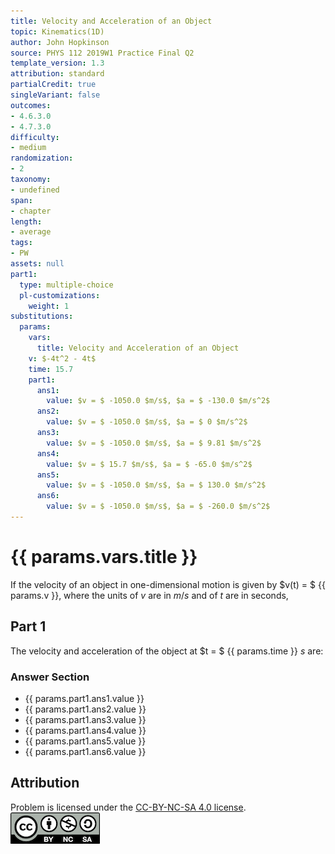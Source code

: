 ```yaml
---
title: Velocity and Acceleration of an Object
topic: Kinematics(1D)
author: John Hopkinson
source: PHYS 112 2019W1 Practice Final Q2
template_version: 1.3
attribution: standard
partialCredit: true
singleVariant: false
outcomes:
- 4.6.3.0
- 4.7.3.0
difficulty:
- medium
randomization:
- 2
taxonomy:
- undefined
span:
- chapter
length:
- average
tags:
- PW
assets: null
part1:
  type: multiple-choice
  pl-customizations:
    weight: 1
substitutions:
  params:
    vars:
      title: Velocity and Acceleration of an Object
    v: $-4t^2 - 4t$
    time: 15.7
    part1:
      ans1:
        value: $v = $ -1050.0 $m/s$, $a = $ -130.0 $m/s^2$
      ans2:
        value: $v = $ -1050.0 $m/s$, $a = $ 0 $m/s^2$
      ans3:
        value: $v = $ -1050.0 $m/s$, $a = $ 9.81 $m/s^2$
      ans4:
        value: $v = $ 15.7 $m/s$, $a = $ -65.0 $m/s^2$
      ans5:
        value: $v = $ -1050.0 $m/s$, $a = $ 130.0 $m/s^2$
      ans6:
        value: $v = $ -1050.0 $m/s$, $a = $ -260.0 $m/s^2$
---
```

# {{ params.vars.title }}
If the velocity of an object in one-dimensional motion is given by $v(t) = $ {{ params.v }}, where the units of $v$ are in $m/s$ and of $t$ are in seconds,

## Part 1

The velocity and acceleration of the object at $t = $ {{ params.time }} $s$ are:

### Answer Section

- {{ params.part1.ans1.value }}
- {{ params.part1.ans2.value }}
- {{ params.part1.ans3.value }}
- {{ params.part1.ans4.value }}
- {{ params.part1.ans5.value }}
- {{ params.part1.ans6.value }}

## Attribution

Problem is licensed under the [CC-BY-NC-SA 4.0 license](https://creativecommons.org/licenses/by-nc-sa/4.0/).<br> ![The Creative Commons 4.0 license requiring attribution-BY, non-commercial-NC, and share-alike-SA license.](https://raw.githubusercontent.com/firasm/bits/master/by-nc-sa.png)